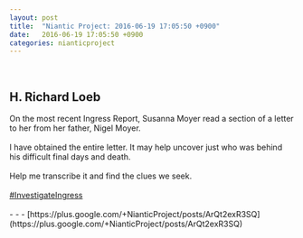 ```yaml
---
layout: post
title:  "Niantic Project: 2016-06-19 17:05:50 +0900"
date:   2016-06-19 17:05:50 +0900
categories: nianticproject
---
```

<div class="shared"><br /><h2>H. Richard Loeb</h2>On the most recent Ingress Report, Susanna Moyer read a section of a letter to her from her father, Nigel Moyer. <br /><br />I have obtained the entire letter. It may help uncover just who was behind his difficult final days and death. <br /><br />Help me transcribe it and find the clues we seek.<br /><br /><a rel="nofollow" class="ot-hashtag" href="https://plus.google.com/s/%23InvestigateIngress">#InvestigateIngress</a><br /><br /></div>
- - -
[https://plus.google.com/+NianticProject/posts/ArQt2exR3SQ](https://plus.google.com/+NianticProject/posts/ArQt2exR3SQ)

